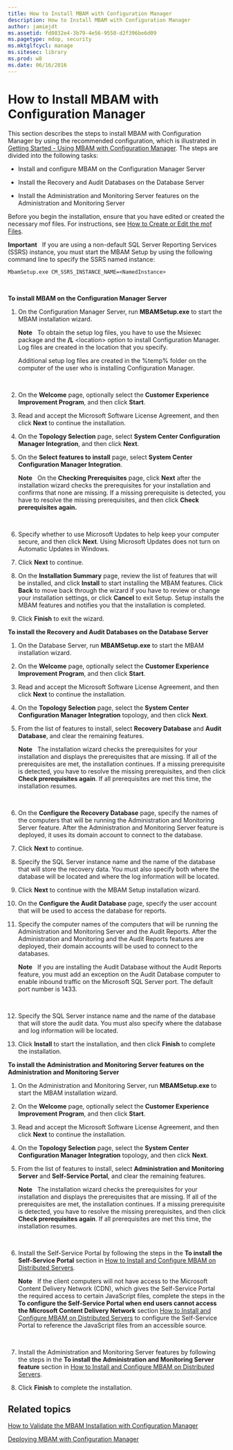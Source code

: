 ```yaml
---
title: How to Install MBAM with Configuration Manager
description: How to Install MBAM with Configuration Manager
author: jamiejdt
ms.assetid: fd0832e4-3b79-4e56-9550-d2f396be6d09
ms.pagetype: mdop, security
ms.mktglfcycl: manage
ms.sitesec: library
ms.prod: w8
ms.date: 06/16/2016
---
```



# How to Install MBAM with Configuration Manager


This section describes the steps to install MBAM with Configuration Manager by using the recommended configuration, which is illustrated in [Getting Started - Using MBAM with Configuration Manager](getting-started---using-mbam-with-configuration-manager.md). The steps are divided into the following tasks:

-   Install and configure MBAM on the Configuration Manager Server

-   Install the Recovery and Audit Databases on the Database Server

-   Install the Administration and Monitoring Server features on the Administration and Monitoring Server

Before you begin the installation, ensure that you have edited or created the necessary mof files. For instructions, see [How to Create or Edit the mof Files](how-to-create-or-edit-the-mof-files.md).

**Important**  
If you are using a non-default SQL Server Reporting Services (SSRS) instance, you must start the MBAM Setup by using the following command line to specify the SSRS named instance:

`MbamSetup.exe CM_SSRS_INSTANCE_NAME=<NamedInstance>`

 

**To install MBAM on the Configuration Manager Server**

1.  On the Configuration Manager Server, run **MBAMSetup.exe** to start the MBAM installation wizard.

    **Note**  
    To obtain the setup log files, you have to use the Msiexec package and the **/L** &lt;location&gt; option to install Configuration Manager. Log files are created in the location that you specify.

    Additional setup log files are created in the %temp% folder on the computer of the user who is installing Configuration Manager.

     

2.  On the **Welcome** page, optionally select the **Customer Experience Improvement Program**, and then click **Start**.

3.  Read and accept the Microsoft Software License Agreement, and then click **Next** to continue the installation.

4.  On the **Topology Selection** page, select **System Center Configuration Manager Integration**, and then click **Next**.

5.  On the **Select features to install** page, select **System Center Configuration Manager Integration**.

    **Note**  
    On the **Checking Prerequisites** page, click **Next** after the installation wizard checks the prerequisites for your installation and confirms that none are missing. If a missing prerequisite is detected, you have to resolve the missing prerequisites, and then click **Check prerequisites again.**

     

6.  Specify whether to use Microsoft Updates to help keep your computer secure, and then click **Next**. Using Microsoft Updates does not turn on Automatic Updates in Windows.

7.  Click **Next** to continue.

8.  On the **Installation Summary** page, review the list of features that will be installed, and click **Install** to start installing the MBAM features. Click **Back** to move back through the wizard if you have to review or change your installation settings, or click **Cancel** to exit Setup. Setup installs the MBAM features and notifies you that the installation is completed.

9.  Click **Finish** to exit the wizard.

**To install the Recovery and Audit Databases on the Database Server**

1.  On the Database Server, run **MBAMSetup.exe** to start the MBAM installation wizard.

2.  On the **Welcome** page, optionally select the **Customer Experience Improvement Program**, and then click **Start**.

3.  Read and accept the Microsoft Software License Agreement, and then click **Next** to continue the installation.

4.  On the **Topology Selection** page, select the **System Center Configuration Manager Integration** topology, and then click **Next**.

5.  From the list of features to install, select **Recovery Database** and **Audit Database**, and clear the remaining features.

    **Note**  
    The installation wizard checks the prerequisites for your installation and displays the prerequisites that are missing. If all of the prerequisites are met, the installation continues. If a missing prerequisite is detected, you have to resolve the missing prerequisites, and then click **Check prerequisites again**. If all prerequisites are met this time, the installation resumes.

     

6.  On the **Configure the Recovery Database** page, specify the names of the computers that will be running the Administration and Monitoring Server feature. After the Administration and Monitoring Server feature is deployed, it uses its domain account to connect to the database.

7.  Click **Next** to continue.

8.  Specify the SQL Server instance name and the name of the database that will store the recovery data. You must also specify both where the database will be located and where the log information will be located.

9.  Click **Next** to continue with the MBAM Setup installation wizard.

10. On the **Configure the Audit Database** page, specify the user account that will be used to access the database for reports.

11. Specify the computer names of the computers that will be running the Administration and Monitoring Server and the Audit Reports. After the Administration and Monitoring and the Audit Reports features are deployed, their domain accounts will be used to connect to the databases.

    **Note**  
    If you are installing the Audit Database without the Audit Reports feature, you must add an exception on the Audit Database computer to enable inbound traffic on the Microsoft SQL Server port. The default port number is 1433.

     

12. Specify the SQL Server instance name and the name of the database that will store the audit data. You must also specify where the database and log information will be located.

13. Click **Install** to start the installation, and then click **Finish** to complete the installation.

**To install the Administration and Monitoring Server features on the Administration and Monitoring Server**

1.  On the Administration and Monitoring Server, run **MBAMSetup.exe** to start the MBAM installation wizard.

2.  On the **Welcome** page, optionally select the **Customer Experience Improvement Program**, and then click **Start**.

3.  Read and accept the Microsoft Software License Agreement, and then click **Next** to continue the installation.

4.  On the **Topology Selection** page, select the **System Center Configuration Manager Integration** topology, and then click **Next**.

5.  From the list of features to install, select **Administration and Monitoring Server** and **Self-Service Portal**, and clear the remaining features.

    **Note**  
    The installation wizard checks the prerequisites for your installation and displays the prerequisites that are missing. If all of the prerequisites are met, the installation continues. If a missing prerequisite is detected, you have to resolve the missing prerequisites, and then click **Check prerequisites again**. If all prerequisites are met this time, the installation resumes.

     

6.  Install the Self-Service Portal by following the steps in the **To install the Self-Service Portal** section in [How to Install and Configure MBAM on Distributed Servers](how-to-install-and-configure-mbam-on-distributed-servers-mbam-2.md).

    **Note**  
    If the client computers will not have access to the Microsoft Content Delivery Network (CDN), which gives the Self-Service Portal the required access to certain JavaScript files, complete the steps in the **To configure the Self-Service Portal when end users cannot access the Microsoft Content Delivery Network** section [How to Install and Configure MBAM on Distributed Servers](how-to-install-and-configure-mbam-on-distributed-servers-mbam-2.md) to configure the Self-Service Portal to reference the JavaScript files from an accessible source.

     

7.  Install the Administration and Monitoring Server features by following the steps in the **To install the Administration and Monitoring Server feature** section in [How to Install and Configure MBAM on Distributed Servers](how-to-install-and-configure-mbam-on-distributed-servers-mbam-2.md).

8.  Click **Finish** to complete the installation.

## Related topics


[How to Validate the MBAM Installation with Configuration Manager](how-to-validate-the-mbam-installation-with-configuration-manager.md)

[Deploying MBAM with Configuration Manager](deploying-mbam-with-configuration-manager-mbam2.md)

 

 





